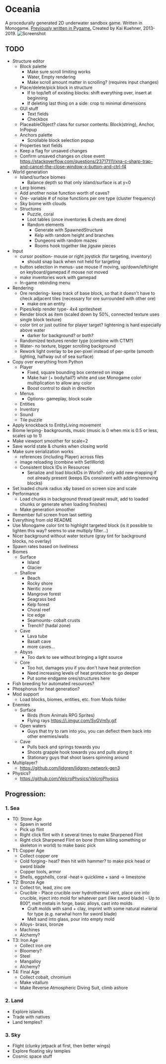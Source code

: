 Oceania
==
A procedurally generated 2D underwater sandbox game.
Written in Monogame. [Previously written in Pygame.](https://github.com/kaikue/Oceania)
Created by Kai Kuehner, 2013-2019.
![Screenshot](https://i.imgur.com/i0RLh7r.png)

TODO
--
- Structure editor
	- Block palette
		- Make sure scroll limiting works
		- Water, Empty rendering
		- Make scroll amount matter in scrolling? (requires input changes)
	- Place/delete/pick block in structure
		- If to top/left of existing blocks: shift everything over, insert at beginning
		- If deleting last thing on a side: crop to minimal dimensions
	- GUI stuff
		- Text fields
		- Checkbox
	- PlaceableObject? class for cursor contents: Block(string), Anchor, InPopup
	- Anchors palette
		- Scrollable block selection popup
	- Properties text fields
	- Keep a flag for unsaved changes
	- Confirm unsaved changes on close event https://stackoverflow.com/questions/23717111/xna-c-sharp-trap-and-cancel-the-close-window-x-button-and-ctrl-f4
- World generation
	- Island/surface biomes
		- Balance depth so that only island/surface is at y=0
	- Lerp biomes
	- Add another noise function worth of caves?
	- Ore- variable # of noise functions per ore type (cluster frequency)
	- Sky biome with clouds
	- Structures
		- Puzzle, coral
		- Loot tables (once inventories & chests are done)
		- Random elements
			- Generate with SpawnedStructure
			- Kelp with random height and branches
			- Dungeons with random mazes
			- Rooms hook together like jigsaw pieces
- Input
	- cursor position- mouse or right joystick (for targeting, inventory)
		- should snap back when not held for targeting
	- button selection in menus- use mouse if moving, up/down/left/right on keyboard/gamepad if mouse not moved
	- make inventories work with gamepad
	- In-game rebinding menu
- Rendering
	- Ore rendering- keep track of base block, so that it doesn't have to check adjacent tiles (necessary for ore surrounded with other ore)
		- make ore an entity
	- Pipes/kelp render type- 4x4 spritesheet
	- Render block as item (scaled down by 50%, connected texture uses single block texture)
	- color tint or just outline for player target? lightening is hard especially above water
		- darker for background? or both?
	- Randomized textures render type (combine with CTM?)
	- Water- no texture, bigger scrolling background
	- Rework light overlay to be per-pixel instead of per-sprite (smooth lighting, halfway out of sea surface)
- Copy over everything from Python
	- Player
		- Fixed, square bounding box centered on image
		- Make hair (+ body/tail?) white and use Monogame color multiplication to allow any color
		- Boost control to dash in direction
	- Menus
		- Options- gameplay, block scale
	- Entities
	- Inventory
	- Sound
	- Tile puzzle
- Apply knockback to EntityLiving movement
- Biome lerping- backgrounds, music (music is 0 when mix is 0.5 or less, scales up to 1)
- Make viewport smoother for scale=2
- Save world state & chunks when closing world
- Make sure serialization works
	- references (including Player) across files
	- image reloading (combine with SetWorld)
	- Consistent block IDs in Resources
		- Serialize and load blockIDs in World?- only add new mapping if not already present (keeps IDs consistent with adding/removing blocks)
- Set loaded chunk radius x&y based on screen size and scale
- Performance
	- Load chunks in background thread (await result, add to loaded chunks or generate when loading finishes)
	- Make generation smoother
- Remember full screen from last setting
- Everything from old README
- Use Monogame color tint to highlight targeted block (is it possible to lighten this way? seems to use multiply filter...)
- Nicer background without water texture (gray tint for background blocks, no overlay)
- Spawn rates based on liveliness
- Biomes
	- Surface
		- Island
		- Glacier
	- Shallow
		- Beach
		- Rocky shore
		- Neritic zone
		- Mangrove forest
		- Seagrass bed
		- Kelp forest
		- Choral reef
		- Ice edge
		- Seamounts- cobalt crusts
		- Trench? (hadal zone)
	- Cave
		- Lava tube
		- Basalt cave
		- more caves...
	- Abyss
		- Too dark to see without bringing a light source
	- Core
		- Too hot, damages you if you don't have heat protection
		- Need increasing levels of heat protection to go deeper
		- Put some endgame ores/structures here
- Fish breeding for automated resources?
- Phosphorus for heat generation?
- Mod support
	- Load blocks, biomes, entities, etc. from Mods folder
- Enemies
	- Surface
		- Birds (from Animals RPG Sprites)
		- Flying rays https://i.imgur.com/SyGVm1y.gif
	- Open waters
		- Guys that try to ram into you, you can deflect them back into other enemies/walls
	- Cave
		- Pulls back and springs towards you
		- Shoots grapple hook towards you and pulls along it
		- Stationary guys that shoot lasers spinning around
- Multiplayer?
	- https://github.com/lidgren/lidgren-network-gen3
- Physics?
	- https://github.com/VelcroPhysics/VelcroPhysics

Progression:
--
### 1. Sea
- T0: Stone Age
    - Spawn in world
    - Pick up flint
    - Right click flint with it several times to make Sharpened Flint
    - Right click Sharpened Flint on bone (from killing something or skeleton in world) to make basic pick
- T1: Copper Age
    - Collect copper ore
    - Cold forging- heat? then hit with hammer? to make pick head or sword blade
    - Copper tools, armor
    - Shells, eggshells, coral -heat-> quicklime + sand -> limestone
- T2: Bronze Age
    - Collect tin, lead, zinc ore
    - Crucible
            - Place crucible over hydrothermal vent, place ore into crucible, inject into mold for whatever part (like sword blade)
            - Up to 800°, melt metals in forge, basic alloys, cast into molds
        - Craft molds with sand + clay, imprint with some natural material for type (e.g. narwhal horn for sword blade)
        - Melt sand into glass, pour into empty mold
    - Alloys- brass, bronze
    - Machines
    - Alchemy?
- T3: Iron Age
    - Collect iron ore
    - Bloomery?
    - Steel
    - Mangalloy
    - Alchemy?
- T4: Final Age
    - Collect cobalt, chromium
    - Make vitallum
    - Make Reverse Atmospheric Diving Suit, climb ashore
### 2. Land
- Explore islands
- Trade with natives
- Land temples?
### 3. Sky
- Flight (clunky jetpack at first, then better wings)
- Explore floating sky temples
- Cosmic space stuff